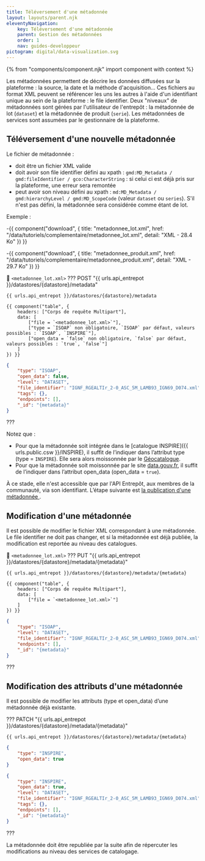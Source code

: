 ```yaml
---
title: Téléversement d'une métadonnée
layout: layouts/parent.njk
eleventyNavigation:
    key: Téléversement d'une métadonnée
    parent: Gestion des métadonnées
    order: 1
    nav: guides-developpeur
pictogram: digital/data-visualization.svg
---
```


{% from "components/component.njk" import component with context %}

Les métadonnées permettent de décrire les données diffusées sur la plateforme : la source, la date et la méthode d'acquisition... Ces fichiers au format XML peuvent se référencer les uns les autres à l'aide d'un identifiant unique au sein de la plateforme : le file identifier. Deux "niveaux" de métadonnées sont gérées par l'utilisateur de l'entrepôt : la métadonnée de lot (`dataset`) et la métadonnée de produit (`serie`). Les métadonnées de services sont assumées par le gestionnaire de la plateforme.

## Téléversement d'une nouvelle métadonnée

Le fichier de métadonnée :

- doit être un fichier XML valide
- doit avoir son file identifier défini au xpath : `gmd:MD_Metadata / gmd:fileIdentifier / gco:CharacterString` : si celui ci est déjà pris sur la plateforme, une erreur sera remontée
- peut avoir son niveau défini au xpath : `md:MD_Metadata / gmd:hierarchyLevel / gmd:MD_ScopeCode` (valeur `dataset` ou `series`). S'il n'est pas défini, la métadonnée sera considérée comme étant de lot.

Exemple :

-{{ component("download", {
    title: "metadonnee_lot.xml",
    href: "/data/tutoriels/complementaire/metadonnee_lot.xml",
    detail: "XML - 28.4 Ko"
}) }}

-{{ component("download", {
    title: "metadonnee_produit.xml",
    href: "/data/tutoriels/complementaire/metadonnee_produit.xml",
    detail: "XML - 29.7 Ko"
}) }}

📄 `<metadonnee_lot.xml>`
??? POST "{{ urls.api_entrepot }}/datastores/{datastore}/metadata"

```title="Contenu"
{{ urls.api_entrepot }}/datastores/{datastore}/metadata
```

    {{ component("table", {
        headers: ["Corps de requête Multipart"],
        data: [
            ["file = `<metadonnee_lot.xml>`"],
            ["type = `ISOAP` non obligatoire, `ISOAP` par défaut, valeurs possibles : `ISOAP`, `INSPIRE`"],
            ["open_data = `false` non obligatoire, `false` par défaut, valeurs possibles : `true`, `false`"]
        ]
    }) }}

```json
{
    "type": "ISOAP",
    "open_data": false,
    "level": "DATASET",
    "file_identifier": "IGNF_RGEALTIr_2-0_ASC_5M_LAMB93_IGN69_D074.xml",
    "tags": {},
    "endpoints": [],
    "_id": "{metadata}"
}
```

???
<br>

Notez que :

- Pour que la métadonnée soit intégrée dans le [catalogue INSPIRE]({{ urls.public.csw }}/INSPIRE), il suffit de l’indiquer dans l’attribut type (type = `INSPIRE`). Elle sera alors moissonnée par le [Géocatalogue](https://www.geocatalogue.fr/fr).
- Pour que la métadonnée soit moissonnée par le site [data.gouv.fr](https://www.data.gouv.fr), il suffit de l’indiquer dans l’attribut open_data (open_data = `true`).

À ce stade, elle n'est accessible que par l'API Entrepôt, aux membres de la communauté, via son identifiant. L’étape suivante est
<a title="publication" 
   id="link-10" 
   href="../publication" 
   target="\_self"
   rel="noopener external" 
   class="fr-link fr-icon-arrow-right-line fr-link--icon-right">
la publication d'une métadonnée
</a>.

## Modification d'une métadonnée

Il est possible de modifier le fichier XML correspondant à une métadonnée. Le file identifier ne doit pas changer, et si la métadonnée est déjà publiée, la modification est reportée au niveau des catalogues.

📄 `<metadonnee_lot.xml>`
??? PUT "{{ urls.api_entrepot }}/datastores/{datastore}/metadata/{metadata}"

```title="Contenu"
{{ urls.api_entrepot }}/datastores/{datastore}/metadata/{metadata}
```

    {{ component("table", {
        headers: ["Corps de requête Multipart"],
        data: [
            ["file = `<metadonnee_lot.xml>`"]
        ]
    }) }}

```json
{
    "type": "ISOAP",
    "level": "DATASET",
    "file_identifier": "IGNF_RGEALTIr_2-0_ASC_5M_LAMB93_IGN69_D074.xml",
    "endpoints": [],
    "_id": "{metadata}"
}
```

???
<br>

## Modification des attributs d'une métadonnée

Il est possible de modifier les attributs (type et open_data) d’une métadonnée déjà existante.

??? PATCH "{{ urls.api_entrepot }}/datastores/{datastore}/metadata/{metadata}"

```title="Contenu"
{{ urls.api_entrepot }}/datastores/{datastore}/metadata/{metadata}
```

```json
{
    "type": "INSPIRE",
    "open_data": true
}
```

```json
{
    "type": "INSPIRE",
    "open_data": true,
    "level": "DATASET",
    "file_identifier": "IGNF_RGEALTIr_2-0_ASC_5M_LAMB93_IGN69_D074.xml",
    "tags": {},
    "endpoints": [],
    "_id": "{metadata}"
}
```

???
<br>

La métadonnée doit être republiée par la suite afin de répercuter les modifications au niveau des services de catalogage.
